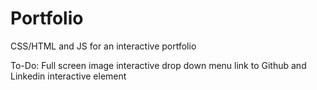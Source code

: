 # Portfolio
CSS/HTML and JS for an interactive portfolio

To-Do:
Full screen image
interactive drop down menu
link to Github and Linkedin
interactive element
